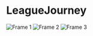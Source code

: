 
# LeagueJourney
 

![Frame 1](https://user-images.githubusercontent.com/56054922/118346709-8f938200-b567-11eb-8ae0-7bff1fa745da.png)
![Frame 2](https://user-images.githubusercontent.com/56054922/118346735-ad60e700-b567-11eb-89bf-4e53ab5d49bc.png)
![Frame 3](https://user-images.githubusercontent.com/56054922/118346738-afc34100-b567-11eb-96e1-5e19366b10cf.png)
